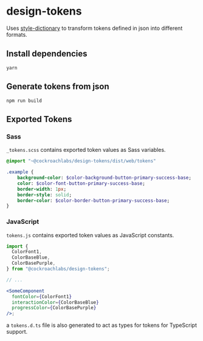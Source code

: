 # design-tokens

Uses [style-dictionary](https://github.com/amzn/style-dictionary) to transform tokens defined in json into different formats.

## Install dependencies

```
yarn
```

## Generate tokens from json

```
npm run build
```

## Exported Tokens

### Sass

`_tokens.scss` contains exported token values as Sass variables.

```sass
@import "~@cockroachlabs/design-tokens/dist/web/tokens"

.example {
    background-color: $color-background-button-primary-success-base;
    color: $color-font-button-primary-success-base;
    border-width: 1px;
    border-style: solid;
    border-color: $color-border-button-primary-success-base;
}
```

### JavaScript

`tokens.js` contains exported token values as JavaScript constants.

```jsx
import {
  ColorFont1,
  ColorBaseBlue,
  ColorBasePurple,
} from "@cockroachlabs/design-tokens";

// ...

<SomeComponent
  fontColor={ColorFont1}
  interactionColor={ColorBaseBlue}
  progressColor={ColorBasePurple}
/>;
```

a `tokens.d.ts` file is also generated to act as types for tokens for TypeScript support.
